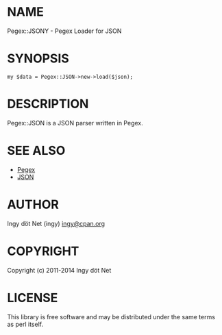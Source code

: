 # NAME

Pegex::JSONY - Pegex Loader for JSON

# SYNOPSIS

    my $data = Pegex::JSON->new->load($json);

# DESCRIPTION

Pegex::JSON is a JSON parser written in Pegex.

# SEE ALSO

- [Pegex](http://search.cpan.org/perldoc?Pegex)
- [JSON](http://search.cpan.org/perldoc?JSON)

# AUTHOR

Ingy döt Net (ingy) <ingy@cpan.org>

# COPYRIGHT

Copyright (c) 2011-2014 Ingy döt Net

# LICENSE

This library is free software and may be distributed under the same terms as
perl itself.
